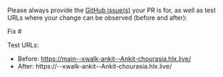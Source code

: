 Please always provide the [GitHub issue(s)](../issues) your PR is for, as well as test URLs where your change can be observed (before and after):

Fix #<gh-issue-id>

Test URLs:
- Before: https://main--xwalk-ankit--Ankit-chourasia.hlx.live/
- After: https://<branch>--xwalk-ankit--Ankit-chourasia.hlx.live/

